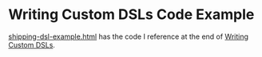 Writing Custom DSLs Code Example
===================

[shipping-dsl-example.html](/blob/master/shipping-dsl-example.html) has the code I reference at the end of [Writing Custom DSLs](https://www.youtube.com/watch?v=lm4jEcnWeKI).
